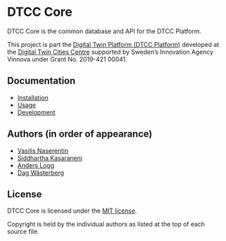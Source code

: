 # DTCC Core

DTCC Core is the common database and API for the DTCC Platform.

This project is part the
[Digital Twin Platform (DTCC Platform)](https://gitlab.com/dtcc-platform)
developed at the
[Digital Twin Cities Centre](https://dtcc.chalmers.se/)
supported by Sweden’s Innovation Agency Vinnova under Grant No. 2019-421 00041.

## Documentation

* [Installation](./doc/installation.md)
* [Usage](./doc/usage.md)
* [Development](./doc/development.md)

## Authors (in order of appearance)

* [Vasilis Naserentin](https://www.chalmers.se/en/Staff/Pages/vasnas.aspx)
* [Siddhartha Kasaraneni](https://chalmersindustriteknik.se/sv/medarbetare/siddhartha-kasaranemi/)
* [Anders Logg](http://anders.logg.org)
* [Dag Wästerberg](https://chalmersindustriteknik.se/sv/medarbetare/dag-wastberg/)

## License

DTCC Core is licensed under the
[MIT license](https://opensource.org/licenses/MIT).

Copyright is held by the individual authors as listed at the top of
each source file.

